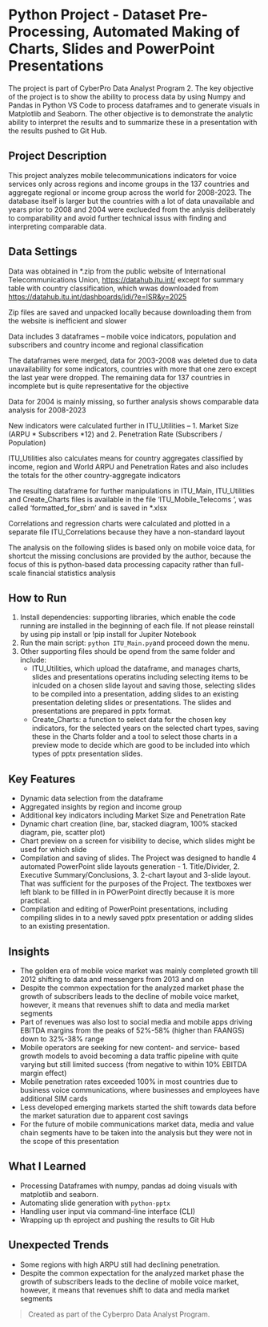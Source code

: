 # Python Project - Dataset Pre-Processing, Automated Making of Charts, Slides and PowerPoint Presentations
The project is part of CyberPro Data Analyst Program 2. The key objective of the project is to show the ability to process data by using Numpy and Pandas in Python VS Code to process dataframes and to generate visuals in Matplotlib and Seaborn. The other objective  is to demonstrate the analytic ability to interpret the results and to summarize these in a presentation with the results pushed to Git Hub.  


## Project Description
This project analyzes mobile telecommunications indicators for voice services only across regions and income groups in the 137 countries and aggregate regional or income group across the world for 2008-2023. The database itself is larger but the countries with a lot of data unavailable and years prior to 2008 and 2004 were exclueded from the anlysis deliberately to comparability and avoid further technical issus with finding and interpreting comparable data. 


## Data Settings 
Data was obtained in *.zip from the public website of International Telecommunications Union, https://datahub.itu.int/  except for summary table with country classification, which wwas downloaded from https://datahub.itu.int/dashboards/idi/?e=ISR&y=2025  

Zip files are saved and unpacked locally because downloading them from the website is inefficient and slower 

Data includes 3 dataframes – mobile voice indicators, population and subscribers and country income and regional classification

The dataframes were merged, data for 2003-2008 was deleted due to data unavailability for some indicators, countries with more that one zero except the last year were dropped. The remaining data for 137 countries in incomplete but is quite representative for the objective  

Data for 2004 is mainly missing, so further analysis shows comparable data analysis for 2008-2023 

New indicators were calculated further in ITU_Utilities – 1. Market Size (ARPU * Subscribers *12) and 2.  Penetration Rate (Subscribers / Population) 

ITU_Utilities also calculates means for country aggregates classified by income, region and World ARPU and Penetration Rates and also includes the totals for the other country-aggregate indicators 

The resulting dataframe for further manipulations in ITU_Main, ITU_Utilities and Create_Charts files is available in the file ‘ITU_Mobile_Telecoms ‘, was called ‘formatted_for_sbrn’ and is saved in *.xlsx

Correlations and regression charts were calculated and plotted in a separate file ITU_Correlations because they have a non-standard layout 

The analysis on the following slides is based only on mobile voice data, for shortcut the missing conclusions are provided by the author, because the focus of this is python-based data processing capacity rather than full-scale financial statistics analysis 


## How to Run
1. Install dependencies: supporting libraries, which enable the code running are installed in the beginning of each file. If not please reinstall by using pip install <name> or !pip install <name> for Jupiter Notebook 
2. Run the main script: `python ITU_Main.py`and proceed down the menu. 
3. Other supporting files should be opend from the same folder and include:
    - ITU_Utilities, which upload the dataframe, and manages charts, slides and presentations operatins including selecting items to be inlcuded on a chosen slide layout and saving those, selecting slides to be compiled into a presentation, adding slides to an existing presentation deleting slides or presentations. The slides and presentations are prepared in pptx format.  
    - Create_Charts: a function to select data for the chosen key indicators, for the selected years on the selected chart types, saving these in the Charts folder and a tool to select those charts in a preview mode to decide which are good to be included into which types of pptx presentation slides. 


## Key Features
- Dynamic data selection from the dataframe 
- Aggregated insights by region and income group
- Additional key indicators including Market Size and Penetration Rate 
- Dynamic chart creation (line, bar, stacked diagram, 100% stacked diagram, pie, scatter plot)
- Chart preview on a screen for visibility to decise, which slides might be used for which slide 
- Compilation and saving of slides. The Project was designed to handle 4 automated PowerPoint slide layouts generation - 1. Title/Divider, 2. Executive Summary/Conclusions, 3. 2-chart layout and 3-slide layout. That was sufficient for the purposes of the Project. The textboxes wer left blank to be fillled in in POwerPoint directly because it is more practical. 
- Compilation and editing of PowerPoint presentations, including compiling slides in to a newly saved pptx presentation or adding slides to an existing presentation.  


## Insights
- The golden era of mobile voice market was mainly completed growth till 2012 shifting to data and messengers from 2013 and on 
- Despite the common expectation for the analyzed market phase the growth of subscribers leads to the decline of mobile voice market, however, it means that revenues shift to data and media market segments 
- Part of revenues was also lost to social media and mobile apps driving EBITDA margins from the peaks of 52%-58% (higher than FAANGS) down to 32%-38% range 
- Mobile operators are seeking for new content- and service- based growth models to avoid becoming a data traffic pipeline with quite varying but still limited success (from negative to within 10% EBITDA margin effect)
- Mobile penetration rates exceeded 100% in most countries due to business voice communications, where businesses and employees have additional SIM cards  
- Less developed emerging markets started the shift towards data before the market saturation due to apparent cost savings 
- For the future of mobile communications market data, media and value chain segments have to be taken into the analysis but they were not in the scope of this presentation  


## What I Learned
- Processing Dataframes with numpy, pandas ad doing visuals with matplotlib and seaborn. 
- Automating slide generation with `python-pptx`
- Handling user input via command-line interface (CLI) 
- Wrapping up th eproject and pushing the results to Git Hub 


## Unexpected Trends
- Some regions with high ARPU still had declining penetration.
- Despite the common expectation for the analyzed market phase the growth of subscribers leads to the decline of mobile voice market, however, it means that revenues shift to data and media market segments 


> Created as part of the Cyberpro Data Analyst Program.



